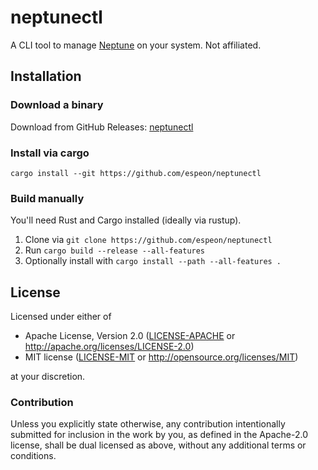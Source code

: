 # neptunectl

A CLI tool to manage [Neptune](https://github.com/uwu/neptune) on your system. Not affiliated.

## Installation

### Download a binary

Download from GitHub Releases: [neptunectl](https://github.com/espeon/neptunectl/releases/)

### Install via cargo

`cargo install --git https://github.com/espeon/neptunectl`

### Build manually

You'll need Rust and Cargo installed (ideally via rustup).

1. Clone via `git clone https://github.com/espeon/neptunectl`
2. Run `cargo build --release --all-features`
3. Optionally install with `cargo install --path --all-features .`

## License

Licensed under either of

- Apache License, Version 2.0 ([LICENSE-APACHE](LICENSE/LICENSE-APACHE) or http://apache.org/licenses/LICENSE-2.0)
- MIT license ([LICENSE-MIT](LICENSE/LICENSE-MIT) or http://opensource.org/licenses/MIT)

at your discretion.

### Contribution

Unless you explicitly state otherwise, any contribution intentionally submitted
for inclusion in the work by you, as defined in the Apache-2.0 license, shall
be dual licensed as above, without any additional terms or conditions.
